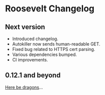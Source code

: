 # Roosevelt Changelog

## Next version

- Introduced changelog.
- Autokiller now sends human-readable GET.
- Fixed bug related to HTTPS cert parsing.
- Various dependencies bumped.
- CI improvements.

## 0.12.1 and beyond

[Here be dragons](https://en.wikipedia.org/wiki/Here_be_dragons)...

